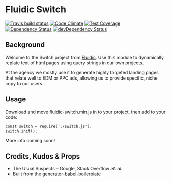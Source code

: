 # Fluidic Switch

[![Travis build status](http://img.shields.io/travis/fluidicagency/switch.svg?style=flat)](https://travis-ci.org/Fluidic/fluidic-switch)
[![Code Climate](https://codeclimate.com/github/fluidicagency/switch/badges/gpa.svg)](https://codeclimate.com/github/fluidicagency/switch)
[![Test Coverage](https://codeclimate.com/github/fluidicagency/switch/badges/coverage.svg)](https://codeclimate.com/github/fluidicagency/switch)
[![Dependency Status](https://david-dm.org/fluidicagency/switch.svg)](https://david-dm.org/fluidicagency/switch)
[![devDependency Status](https://david-dm.org/fluidicagency/switch/dev-status.svg)](https://david-dm.org/fluidicagency/switch#info=devDependencies)

## Background
Welcome to the Switch project from [Fluidic](https://fluidic.agency). Use this module to dynamically replate text of html pages using query strings in our own projects.

At the agency we mostly use it to generate highly targeted landing pages that relate well to EDM or PPC ads, allowing us to provide specific, niche copy to our users.

## Usage

Download and move fluidic-switch.min.js in to your project, then add to your code:

~~~~
const switch = require('./switch.js');
switch.init();
~~~~

More info coming soon!

## Credits, Kudos &amp; Props
* The Usual Suspects &ndash; Google, Stack Overflow *et. al.*
* Built from the [generator-babel-boilerplate](https://github.com/babel/generator-babel-boilerplate)
